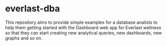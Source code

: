 # everlast-dba

This repository aims to provide simple examples for a database analists to help them getting 
started with the Dashboard web app for Everlast wellness so that they can start creating new 
analytical queries, new dashboards, new graphs and so on.
